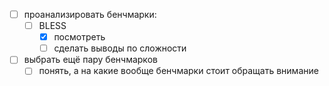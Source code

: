 - [ ] проанализировать бенчмарки:
	- [ ] BLESS
		- [x] посмотреть
		- [ ] сделать выводы по сложности
- [ ] выбрать ещё пару бенчмарков
	- [ ] понять, а на какие вообще бенчмарки стоит обращать внимание 